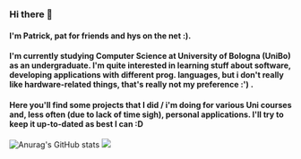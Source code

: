 ### Hi there 👋
#### I'm Patrick, pat for friends and hys on the net :). 
#### I'm currently studying Computer Science at University of Bologna (UniBo) as an undergraduate. I'm quite interested in learning stuff about software, developing applications with different prog. languages, but i don't really like hardware-related things, that's really not my preference :') . 
#### Here you'll find some projects that I did / i'm doing for various Uni courses and, less often (due to lack of time sigh), personal applications. I'll try to keep it up-to-dated as best I can :D

![Anurag's GitHub stats](https://github-readme-stats.vercel.app/api?username=hyspxt&show_icons=true&theme=merko)
<img src='https://github-readme-stats.vercel.app/api/top-langs/?username=hyspxt&layout=compact&theme=merko&hide=swift,csharp'/>

